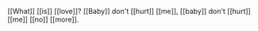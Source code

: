 [[What]] [[is]] [[love]]? [[Baby]] don't [[hurt]] [[me]], [[baby]] don't [[hurt]] [[me]] [[no]] [[more]].